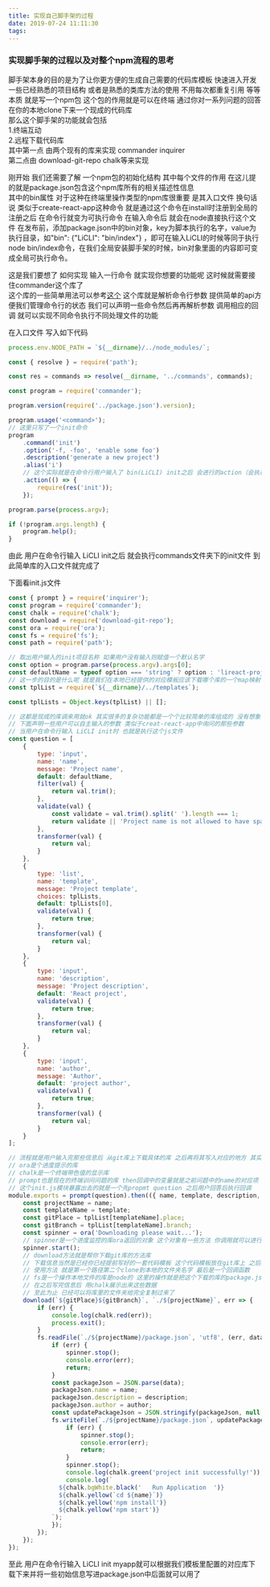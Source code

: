 ```yaml
---
title: 实现自己脚手架的过程
date: 2019-07-24 11:11:30
tags:
---
```

### 实现脚手架的过程以及对整个npm流程的思考
脚手架本身的目的是为了让你更方便的生成自己需要的代码库模板 快速进入开发  
一些已经熟悉的项目结构 或者是熟悉的类库方法的使用 不用每次都重复引用 等等  
本质 就是写一个npm包 这个包的作用就是可以在终端 通过你对一系列问题的回答 在你的本地clone下来一个现成的代码库  
那么这个脚手架的功能就会包括  
1.终端互动  
2.远程下载代码库  
其中第一点 由两个现有的库来实现 commander inquirer  
第二点由 download-git-repo  chalk等来实现  

刚开始 我们还需要了解 一个npm包的初始化结构 其中每个文件的作用 在这儿提的就是package.json包含这个npm库所有的相关描述性信息  
其中的bin属性 对于这种在终端里操作类型的npm库很重要 是其入口文件 换句话说 类似于create-react-app这种命令 就是通过这个命令在install时注册到全局的  
注册之后 在命令行就变为可执行命令 在输入命令后 就会在node直接执行这个文件 在发布前，添加package.json中的bin对象，key为脚本执行的名字，value为执行目录，如"bin": {"LiCLI": "bin/index"}  ，即可在输入LiCLI的时候等同于执行 node bin/index命令，在我们全局安装脚手架的时候，bin对象里面的内容即可变成全局可执行命令。


这是我们要想了 如何实现 输入一行命令 就实现你想要的功能呢 这时候就需要接住commander这个库了  
这个库的一些简单用法可以参考[这个](https://aotu.io/notes/2016/08/09/command-line-development/index.html)
这个库就是解析命令行参数 提供简单的api方便我们管理命令行的状态 我们可以声明一些命令然后再再解析参数 调用相应的回调 就可以实现不同命令执行不同处理文件的功能  

在入口文件 写入如下代码
```javascript
process.env.NODE_PATH = `${__dirname}/../node_modules/`;

const { resolve } = require('path');

const res = commands => resolve(__dirname, '../commands', commands);

const program = require('commander');

program.version(require('../package.json').version);

program.usage('<command>');
// 这里只写了一个init命令
program
    .command('init')
    .option('-f, -foo', 'enable some foo')
    .description('generate a new project')
    .alias('i') 
    // 这个实际就是在命令行用户输入了 bin(LiCLI) init之后 会进行的action（会执行的js）
    .action(() => {
        require(res('init'));
    });

program.parse(process.argv);

if (!program.args.length) {
    program.help();
}
```
由此 用户在命令行输入 LiCLI init之后 就会执行commands文件夹下的init文件 到此简单库的入口文件就完成了

下面看init.js文件
```javascript
const { prompt } = require('inquirer');
const program = require('commander');
const chalk = require('chalk');
const download = require('download-git-repo');
const ora = require('ora');
const fs = require('fs');
const path = require('path');

// 取出用户输入的init项目名称 如果用户没有输入则赋值一个默认名字
const option = program.parse(process.argv).args[0];
const defaultName = typeof option === 'string' ? option : 'lireact-project';
// 这一步的目的是什么呢 就是我们在本地已经提供的对应模板应该下载哪个库的一个map映射 这个我们提前回定义好
const tplList = require(`${__dirname}/../templates`);

const tplLists = Object.keys(tplList) || [];

// 这都是现成的库调来用就ok 其实很多的复杂功能都是一个个比较简单的库组成的 没有想象中那么难
// 下面声明一些用户可以自主输入的参数 类似于creat-react-app中询问的那些参数 
// 当用户在命令行输入 LiCLI init时 也就是执行这个js文件
const question = [
    {
        type: 'input',
        name: 'name',
        message: 'Project name',
        default: defaultName,
        filter(val) {
            return val.trim();
        },
        validate(val) {
            const validate = val.trim().split(' ').length === 1;
            return validate || 'Project name is not allowed to have spaces ';
        },
        transformer(val) {
            return val;
        }
    },
    {
        type: 'list',
        name: 'template',
        message: 'Project template',
        choices: tplLists,
        default: tplLists[0],
        validate(val) {
            return true;
        },
        transformer(val) {
            return val;
        }
    },
    {
        type: 'input',
        name: 'description',
        message: 'Project description',
        default: 'React project',
        validate(val) {
            return true;
        },
        transformer(val) {
            return val;
        }
    },
    {
        type: 'input',
        name: 'author',
        message: 'Author',
        default: 'project author',
        validate(val) {
            return true;
        },
        transformer(val) {
            return val;
        }
    }
];

// 流程就是用户输入完那些信息后 从git库上下载具体的库 之后再将其写入对应的地方 其实就是git clone 把你这个库给clone下来
// ora是个进度提示的库
// chalk是一个终端带色值的显示库
// prompt也是现在的终端训问问题的库 then回调中的变量就是之前问题中的name的对应项
// 这个init.js模块暴露出去的就是一个先propmt question 之后用户回答后执行回调
module.exports = prompt(question).then(({ name, template, description, author }) => {
    const projectName = name;
    const templateName = template;
    const gitPlace = tplList[templateName].place;
    const gitBranch = tplList[templateName].branch;
    const spinner = ora('Downloading please wait...');
    // spinner是一个进度监控的库ora返回的对象 这个对象有一些方法 你调用就可以进行开始进行的一些api调用 使用方法就是start 之后在你的任务执行完之后调用stop
    spinner.start();
    // download方法就是帮你下载git库的方法库
    // 下载信息当然是已经你已经提前写好的一套代码模板 这个代码模板放在git库上 之后根据本地配置的template.json文件 用户输入哪个模板则把对应的模板下载到本地就可以了
    // 使用方法 就是第一个路径第二个clone到本地的文件夹名字 最后是一个回调函数
    // fs是一个操作本地文件的库是node的 这里的操作就是把这个下载的库的package.json读出来然后重写 里面的信息写成用户手动输入的信息
    // 在之后写完信息后 用chalk展示出来这些数据
    // 至此为止 已经可以将库里的文件夹给完全复制过来了
    download(`${gitPlace}${gitBranch}`, `./${projectName}`, err => {
        if (err) {
            console.log(chalk.red(err));
            process.exit();
        }
        fs.readFile(`./${projectName}/package.json`, 'utf8', (err, data) => {
            if (err) {
                spinner.stop();
                console.error(err);
                return;
            }
            const packageJson = JSON.parse(data);
            packageJson.name = name;
            packageJson.description = description;
            packageJson.author = author;
            const updatePackageJson = JSON.stringify(packageJson, null, 2);
            fs.writeFile(`./${projectName}/package.json`, updatePackageJson, 'utf8', err => {
                if (err) {
                    spinner.stop();
                    console.error(err);
                    return;
                }
                spinner.stop();
                console.log(chalk.green('project init successfully!'));
                console.log(`
			  ${chalk.bgWhite.black('   Run Application  ')}
			  ${chalk.yellow(`cd ${name}`)}
			  ${chalk.yellow('npm install')}
			  ${chalk.yellow('npm start')}
			`);
            });
        });
    });
});

```

至此 用户在命令行输入 LiCLI init myapp就可以根据我们模板里配置的对应库下载下来并将一些初始信息写进package.json中后面就可以用了